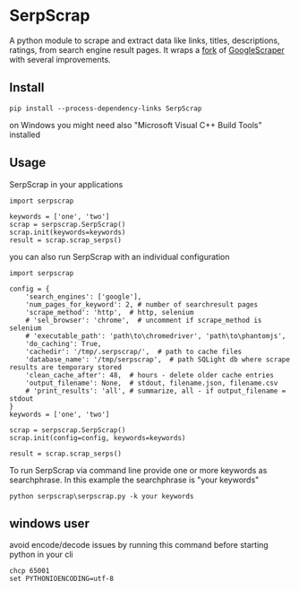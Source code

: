 # SerpScrap
A python module to scrape and extract data like links, titles, descriptions, ratings, from search engine result pages. 
It wraps a [fork](https://github.com/ecoron/GoogleScraper) of [GoogleScraper](https://github.com/NikolaiT/GoogleScraper) with several improvements.

## Install

```
pip install --process-dependency-links SerpScrap
```

on Windows you might need also "Microsoft Visual C++ Build Tools" installed

## Usage

SerpScrap in your applications

```
import serpscrap

keywords = ['one', 'two']
scrap = serpscrap.SerpScrap()
scrap.init(keywords=keywords)
result = scrap.scrap_serps()
```

you can also run SerpScrap with an individual configuration

```
import serpscrap

config = {
    'search_engines': ['google'],
    'num_pages_for_keyword': 2, # number of searchresult pages
    'scrape_method': 'http',  # http, selenium
    # 'sel_browser': 'chrome',  # uncomment if scrape_method is selenium
    # 'executable_path': 'path\to\chromedriver', 'path\to\phantomjs',
    'do_caching': True,
    'cachedir': '/tmp/.serpscrap/',  # path to cache files
    'database_name': '/tmp/serpscrap',  # path SQLight db where scrape results are temporary stored
    'clean_cache_after': 48,  # hours - delete older cache entries
    'output_filename': None,  # stdout, filename.json, filename.csv
    # 'print_results': 'all', # summarize, all - if output_filename = stdout 
}
keywords = ['one', 'two']

scrap = serpscrap.SerpScrap()
scrap.init(config=config, keywords=keywords)

result = scrap.scrap_serps()
```

To run SerpScrap via command line provide one or more keywords as searchphrase.
In this example the searchphrase is "your keywords"

```
python serpscrap\serpscrap.py -k your keywords
```

## windows user

avoid encode/decode issues by running this command before starting python in your cli

```
chcp 65001
set PYTHONIOENCODING=utf-8
```
